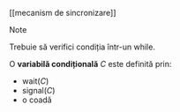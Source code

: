 [[mecanism de sincronizare]]

> [!NOTE]
> Trebuie să verifici condiția într-un while.

O **variabilă condițională** $C$ este definită prin:
- $\text{wait}(C)$
- $\text{signal}(C)$
- o coadă